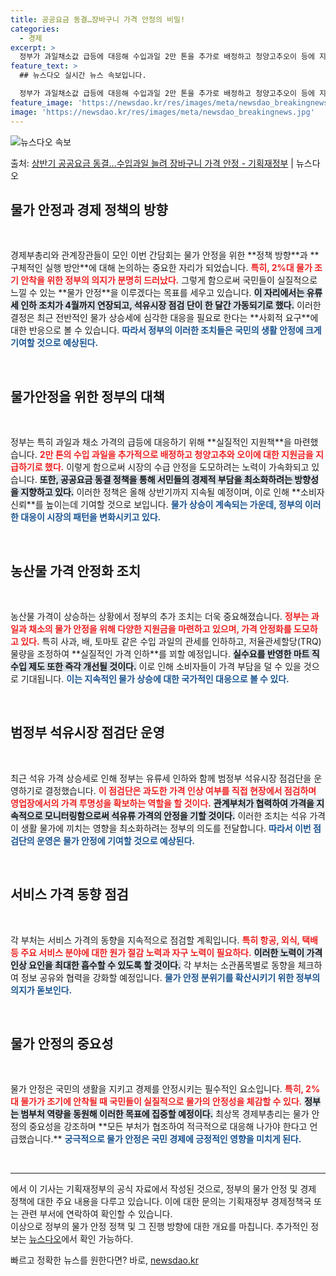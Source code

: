 ```yaml
---
title: 공공요금 동결…장바구니 가격 안정의 비밀!
categories:
  - 경제
excerpt: >
  정부가 과일채소값 급등에 대응해 수입과일 2만 톤을 추가로 배정하고 청양고추오이 등에 지원금을 주기로 했다.…
feature_text: >
  ## 뉴스다오 실시간 뉴스 속보입니다.

  정부가 과일채소값 급등에 대응해 수입과일 2만 톤을 추가로 배정하고 청양고추오이 등에 지원금을 주기로 했다.…
feature_image: 'https://newsdao.kr/res/images/meta/newsdao_breakingnews.jpg'
image: 'https://newsdao.kr/res/images/meta/newsdao_breakingnews.jpg'
---
```


![뉴스다오 속보](https://newsdao.kr/res/images/meta/newsdao_breakingnews.jpg)

<p>출처: <a href="https://newsdao.kr/3206" rel="dofollow">상반기 공공요금 동결…수입과일 늘려 장바구니 가격 안정 - 기획재정부</a> | 뉴스다오</p>

<h2 data-ke-size="size26">물가 안정과 경제 정책의 방향</h2>

<p data-ke-size="size16">&nbsp;</p>  
경제부총리와 관계장관들이 모인 이번 간담회는 물가 안정을 위한 **정책 방향**과 **구체적인 실행 방안**에 대해 논의하는 중요한 자리가 되었습니다. <b><span style="color: #ee2323;">특히, 2%대 물가 조기 안착을 위한 정부의 의지가 분명히 드러났다.</span></b> 그렇게 함으로써 국민들이 실질적으로 느낄 수 있는 **물가 안정**을 이루겠다는 목표를 세우고 있습니다. <b><span style="background-color: #21538527;">이 자리에서는 유류세 인하 조치가 4월까지 연장되고, 석유시장 점검 단이 한 달간 가동되기로 했다.</span></b> 이러한 결정은 최근 전반적인 물가 상승세에 심각한 대응을 필요로 한다는 **사회적 요구**에 대한 반응으로 볼 수 있습니다. <b><span style="color: #1a5490;">따라서 정부의 이러한 조치들은 국민의 생활 안정에 크게 기여할 것으로 예상된다.</span></b>

<p data-ke-size="size16">&nbsp;</p>  

<h2 data-ke-size="size26">물가안정을 위한 정부의 대책</h2>

<p data-ke-size="size16">&nbsp;</p>  
정부는 특히 과일과 채소 가격의 급등에 대응하기 위해 **실질적인 지원책**을 마련했습니다. <b><span style="color: #ee2323;">2만 톤의 수입 과일을 추가적으로 배정하고 청양고추와 오이에 대한 지원금을 지급하기로 했다.</span></b> 이렇게 함으로써 시장의 수급 안정을 도모하려는 노력이 가속화되고 있습니다. <b><span style="background-color: #21538527;">또한, 공공요금 동결 정책을 통해 서민들의 경제적 부담을 최소화하려는 방향성을 지향하고 있다.</span></b> 이러한 정책은 올해 상반기까지 지속될 예정이며, 이로 인해 **소비자 신뢰**를 높이는데 기여할 것으로 보입니다. <b><span style="color: #1a5490;">물가 상승이 계속되는 가운데, 정부의 이러한 대응이 시장의 패턴을 변화시키고 있다.</span></b>

<p data-ke-size="size16">&nbsp;</p>  

<h2 data-ke-size="size26">농산물 가격 안정화 조치</h2>

<p data-ke-size="size16">&nbsp;</p>  
농산물 가격이 상승하는 상황에서 정부의 추가 조치는 더욱 중요해졌습니다. <b><span style="color: #ee2323;">정부는 과일과 채소의 물가 안정을 위해 다양한 지원금을 마련하고 있으며, 가격 안정화를 도모하고 있다.</span></b> 특히 사과, 배, 토마토 같은 수입 과일의 관세를 인하하고, 저율관세할당(TRQ) 물량을 조정하여 **실질적인 가격 인하**를 꾀할 예정입니다.  <b><span style="background-color: #21538527;">실수요를 반영한 마트 직수입 제도 또한 즉각 개선될 것이다.</span></b> 이로 인해 소비자들이 가격 부담을 덜 수 있을 것으로 기대됩니다. <b><span style="color: #1a5490;">이는 지속적인 물가 상승에 대한 국가적인 대응으로 볼 수 있다.</span></b>

<p data-ke-size="size16">&nbsp;</p>  

<h2 data-ke-size="size26">범정부 석유시장 점검단 운영</h2>  

<p data-ke-size="size16">&nbsp;</p>  
최근 석유 가격 상승세로 인해 정부는 유류세 인하와 함께 범정부 석유시장 점검단을 운영하기로 결정했습니다. <b><span style="color: #ee2323;">이 점검단은 과도한 가격 인상 여부를 직접 현장에서 점검하며 영업장에서의 가격 투명성을 확보하는 역할을 할 것이다.</span></b> <b><span style="background-color: #21538527;">관계부처가 협력하여 가격을 지속적으로 모니터링함으로써 석유류 가격의 안정을 기할 것이다.</span></b> 이러한 조치는 석유 가격이 생활 물가에 끼치는 영향을 최소화하려는 정부의 의도를 전달합니다. <b><span style="color: #1a5490;">따라서 이번 점검단의 운영은 물가 안정에 기여할 것으로 예상된다.</span></b>

<p data-ke-size="size16">&nbsp;</p>  

<h2 data-ke-size="size26">서비스 가격 동향 점검</h2>  

<p data-ke-size="size16">&nbsp;</p>  
각 부처는 서비스 가격의 동향을 지속적으로 점검할 계획입니다. <b><span style="color: #ee2323;">특히 항공, 외식, 택배 등 주요 서비스 분야에 대한 원가 절감 노력과 자구 노력이 필요하다.</span></b> <b><span style="background-color: #21538527;">이러한 노력이 가격 인상 요인을 최대한 흡수할 수 있도록 할 것이다.</span></b> 각 부처는 소관품목별로 동향을 체크하여 정보 공유와 협력을 강화할 예정입니다. <b><span style="color: #1a5490;">물가 안정 분위기를 확산시키기 위한 정부의 의지가 돋보인다.</span></b>

<p data-ke-size="size16">&nbsp;</p>  

<h2 data-ke-size="size26">물가 안정의 중요성</h2>

<p data-ke-size="size16">&nbsp;</p>  
물가 안정은 국민의 생활을 지키고 경제를 안정시키는 필수적인 요소입니다. <b><span style="color: #ee2323;">특히, 2%대 물가가 조기에 안착될 때 국민들이 실질적으로 물가의 안정성을 체감할 수 있다.</span></b> <b><span style="background-color: #21538527;">정부는 범부처 역량을 동원해 이러한 목표에 집중할 예정이다.</span></b> 최상목 경제부총리는 물가 안정의 중요성을 강조하며 **모든 부처가 협조하여 적극적으로 대응해 나가야 한다고 언급했습니다.** <b><span style="color: #1a5490;">궁극적으로 물가 안정은 국민 경제에 긍정적인 영향을 미치게 된다.</span></b>

<p data-ke-size="size16">&nbsp;</p>  

<hr>  

에서 이 기사는 기획재정부의 공식 자료에서 작성된 것으로, 정부의 물가 안정 및 경제 정책에 대한 주요 내용을 다루고 있습니다. 이에 대한 문의는 기획재정부 경제정책국 또는 관련 부서에 연락하여 확인할 수 있습니다. <br> 이상으로 정부의 물가 안정 정책 및 그 진행 방향에 대한 개요를 마칩니다. 추가적인 정보는 [뉴스다오](https://newsdao.kr/3206)에서 확인 가능하다. 

빠르고 정확한 뉴스를 원한다면? 바로, <a href="https://newsdao.kr" rel="dofollow">newsdao.kr</a>


